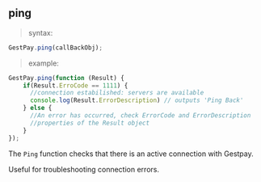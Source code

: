 ## ping

> syntax: 

```javascript
GestPay.ping(callBackObj);
```

> example:

```javascript
GestPay.ping(function (Result) {
    if(Result.ErroCode == 1111) {
      //connection estabilished: servers are available
      console.log(Result.ErrorDescription) // outputs 'Ping Back'
    } else {
      //An error has occurred, check ErrorCode and ErrorDescription 
      //properties of the Result object
    }
});
```

The `Ping` function checks that there is an active connection with Gestpay. 

Useful for troubleshooting connection errors. 
